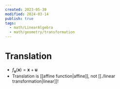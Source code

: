 ```yaml
---
created: 2023-05-30
modified: 2024-03-14
publish: true
tags:
  - math/LinearAlgebra
  - math/geometry/transformation
---
```

# Translation
- $f_{\mathbf{u}}(\mathbf{x}) = \mathbf{x} + \mathbf{u}$
- Translation is [[affine function|affine]], not [[./linear transformation|linear]]!